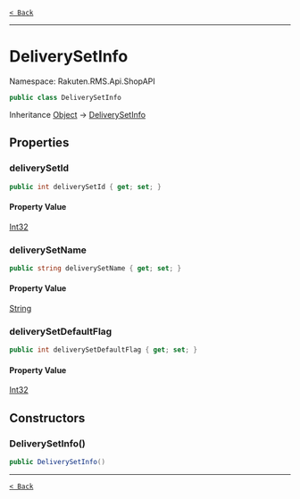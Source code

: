 [`< Back`](./)

---

# DeliverySetInfo

Namespace: Rakuten.RMS.Api.ShopAPI

```csharp
public class DeliverySetInfo
```

Inheritance [Object](https://docs.microsoft.com/en-us/dotnet/api/system.object) → [DeliverySetInfo](./rakuten.rms.api.shopapi.deliverysetinfo)

## Properties

### **deliverySetId**

```csharp
public int deliverySetId { get; set; }
```

#### Property Value

[Int32](https://docs.microsoft.com/en-us/dotnet/api/system.int32)<br>

### **deliverySetName**

```csharp
public string deliverySetName { get; set; }
```

#### Property Value

[String](https://docs.microsoft.com/en-us/dotnet/api/system.string)<br>

### **deliverySetDefaultFlag**

```csharp
public int deliverySetDefaultFlag { get; set; }
```

#### Property Value

[Int32](https://docs.microsoft.com/en-us/dotnet/api/system.int32)<br>

## Constructors

### **DeliverySetInfo()**

```csharp
public DeliverySetInfo()
```

---

[`< Back`](./)
